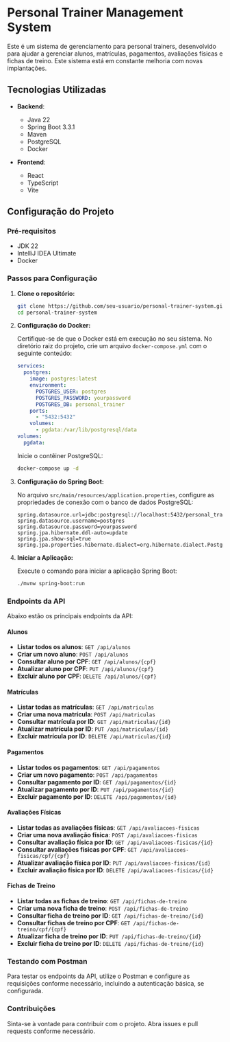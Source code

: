 # Personal Trainer Management System

Este é um sistema de gerenciamento para personal trainers, desenvolvido para ajudar a gerenciar alunos, matrículas, pagamentos, avaliações físicas e fichas de treino. Este sistema está em constante melhoria com novas implantações.

## Tecnologias Utilizadas

- **Backend**:
    - Java 22
    - Spring Boot 3.3.1
    - Maven
    - PostgreSQL
    - Docker

- **Frontend**:
    - React
    - TypeScript
    - Vite

## Configuração do Projeto

### Pré-requisitos

- JDK 22
- IntelliJ IDEA Ultimate
- Docker

### Passos para Configuração

1. **Clone o repositório:**

    ```sh
    git clone https://github.com/seu-usuario/personal-trainer-system.git
    cd personal-trainer-system
    ```

2. **Configuração do Docker:**

   Certifique-se de que o Docker está em execução no seu sistema. No diretório raiz do projeto, crie um arquivo `docker-compose.yml` com o seguinte conteúdo:

    ```yaml
    services:
      postgres:
        image: postgres:latest
        environment:
          POSTGRES_USER: postgres
          POSTGRES_PASSWORD: yourpassword
          POSTGRES_DB: personal_trainer
        ports:
          - "5432:5432"
        volumes:
          - pgdata:/var/lib/postgresql/data
    volumes:
      pgdata:
    ```

   Inicie o contêiner PostgreSQL:

    ```sh
    docker-compose up -d
    ```

3. **Configuração do Spring Boot:**

   No arquivo `src/main/resources/application.properties`, configure as propriedades de conexão com o banco de dados PostgreSQL:

    ```properties
    spring.datasource.url=jdbc:postgresql://localhost:5432/personal_trainer
    spring.datasource.username=postgres
    spring.datasource.password=yourpassword
    spring.jpa.hibernate.ddl-auto=update
    spring.jpa.show-sql=true
    spring.jpa.properties.hibernate.dialect=org.hibernate.dialect.PostgreSQLDialect
    ```

4. **Iniciar a Aplicação:**

   Execute o comando para iniciar a aplicação Spring Boot:

    ```sh
    ./mvnw spring-boot:run
    ```

### Endpoints da API

Abaixo estão os principais endpoints da API:

#### Alunos

- **Listar todos os alunos**: `GET /api/alunos`
- **Criar um novo aluno**: `POST /api/alunos`
- **Consultar aluno por CPF**: `GET /api/alunos/{cpf}`
- **Atualizar aluno por CPF**: `PUT /api/alunos/{cpf}`
- **Excluir aluno por CPF**: `DELETE /api/alunos/{cpf}`

#### Matrículas

- **Listar todas as matrículas**: `GET /api/matriculas`
- **Criar uma nova matrícula**: `POST /api/matriculas`
- **Consultar matrícula por ID**: `GET /api/matriculas/{id}`
- **Atualizar matrícula por ID**: `PUT /api/matriculas/{id}`
- **Excluir matrícula por ID**: `DELETE /api/matriculas/{id}`

#### Pagamentos

- **Listar todos os pagamentos**: `GET /api/pagamentos`
- **Criar um novo pagamento**: `POST /api/pagamentos`
- **Consultar pagamento por ID**: `GET /api/pagamentos/{id}`
- **Atualizar pagamento por ID**: `PUT /api/pagamentos/{id}`
- **Excluir pagamento por ID**: `DELETE /api/pagamentos/{id}`

#### Avaliações Físicas

- **Listar todas as avaliações físicas**: `GET /api/avaliacoes-fisicas`
- **Criar uma nova avaliação física**: `POST /api/avaliacoes-fisicas`
- **Consultar avaliação física por ID**: `GET /api/avaliacoes-fisicas/{id}`
- **Consultar avaliações físicas por CPF**: `GET /api/avaliacoes-fisicas/cpf/{cpf}`
- **Atualizar avaliação física por ID**: `PUT /api/avaliacoes-fisicas/{id}`
- **Excluir avaliação física por ID**: `DELETE /api/avaliacoes-fisicas/{id}`

#### Fichas de Treino

- **Listar todas as fichas de treino**: `GET /api/fichas-de-treino`
- **Criar uma nova ficha de treino**: `POST /api/fichas-de-treino`
- **Consultar ficha de treino por ID**: `GET /api/fichas-de-treino/{id}`
- **Consultar fichas de treino por CPF**: `GET /api/fichas-de-treino/cpf/{cpf}`
- **Atualizar ficha de treino por ID**: `PUT /api/fichas-de-treino/{id}`
- **Excluir ficha de treino por ID**: `DELETE /api/fichas-de-treino/{id}`

### Testando com Postman

Para testar os endpoints da API, utilize o Postman e configure as requisições conforme necessário, incluindo a autenticação básica, se configurada.

### Contribuições

Sinta-se à vontade para contribuir com o projeto. Abra issues e pull requests conforme necessário.



